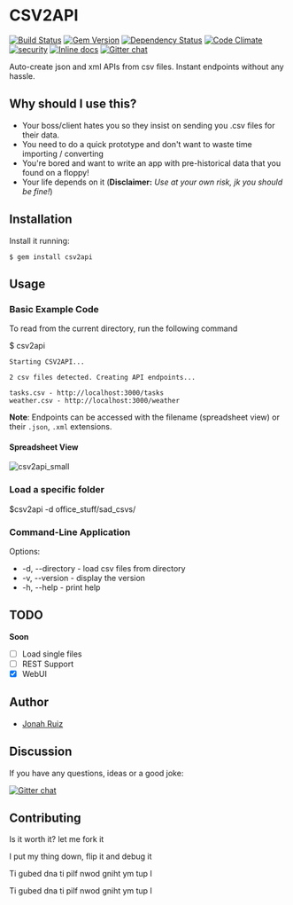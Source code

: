 # CSV2API
[![Build Status](https://travis-ci.org/jonahoffline/csv2api.svg)](https://travis-ci.org/jonahoffline/csv2api)
[![Gem Version](https://badge.fury.io/rb/csv2api.svg)](http://badge.fury.io/rb/csv2api)
[![Dependency Status](https://gemnasium.com/jonahoffline/csv2api.svg)](https://gemnasium.com/jonahoffline/csv2api)
[![Code Climate](https://codeclimate.com/github/jonahoffline/csv2api.png)](https://codeclimate.com/github/jonahoffline/csv2api)
[![security](https://hakiri.io/github/jonahoffline/csv2api/master.svg)](https://hakiri.io/github/jonahoffline/csv2api/master)
[![Inline docs](http://inch-ci.org/github/jonahoffline/csv2api.png)](http://inch-ci.org/github/jonahoffline/csv2api)
[![Gitter chat](https://badges.gitter.im/jonahoffline/csv2api.png)](https://gitter.im/jonahoffline/csv2api)

Auto-create json and xml APIs from csv files. Instant endpoints without any hassle.

## Why should I use this?

* Your boss/client hates you so they insist on sending you .csv files for their data.
* You need to do a quick prototype and don't want to waste time importing / converting
* You're bored and want to write an app with pre-historical data that you found on a floppy!
* Your life depends on it (**Disclaimer:** *Use at your own risk, jk you should be fine!*)

## Installation

Install it running:

    $ gem install csv2api

## Usage

### Basic Example Code
To read from the current directory, run the following command

  $ csv2api

```console
Starting CSV2API...

2 csv files detected. Creating API endpoints...

tasks.csv - http://localhost:3000/tasks
weather.csv - http://localhost:3000/weather
```

**Note**: Endpoints can be accessed with the filename (spreadsheet view) or their `.json`, `.xml` extensions.

#### Spreadsheet View

![csv2api_small](https://cloud.githubusercontent.com/assets/1783738/4013443/4c8d1694-2a16-11e4-91da-24b1731ac802.png)

### Load a specific folder
  $csv2api -d office_stuff/sad_csvs/

### Command-Line Application
Options:
  * -d, --directory - load csv files from directory
  * -v, --version   - display the version
  * -h, --help      - print help

## TODO

__Soon__
- [ ] Load single files
- [ ] REST Support
- [x] WebUI

## Author
  * [Jonah Ruiz](http://www.pixelhipsters.com)

## Discussion
If you have any questions, ideas or a good joke:

[![Gitter chat](https://badges.gitter.im/jonahoffline/csv2api.png)](https://gitter.im/jonahoffline/csv2api)

## Contributing

Is it worth it? let me fork it

I put my thing down, flip it and debug it

Ti gubed dna ti pilf nwod gniht ym tup I

Ti gubed dna ti pilf nwod gniht ym tup I
